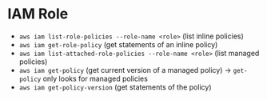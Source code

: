 # IAM Role

- `aws iam list-role-policies --role-name <role>` (list inline policies)
- `aws iam get-role-policy` (get statements of an inline policy)
- `aws iam list-attached-role-policies --role-name <role>` (list managed policies)
- `aws iam get-policy` (get current version of a managed policy) -> `get-policy` only looks for managed policies
- `aws iam get-policy-version` (get statements of the policy)